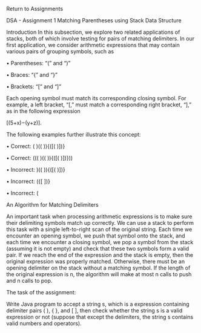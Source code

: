 Return to Assignments

DSA - Assignment 1
Matching Parentheses
using Stack Data Structure
 

Introduction
In this subsection, we explore two related applications of stacks, both of which involve testing for pairs of matching delimiters. In our first application, we consider arithmetic expressions that may contain various pairs of grouping symbols, such as

• Parentheses: “(” and “)”

• Braces: “{” and “}”

• Brackets: “[” and “]”

Each opening symbol must match its corresponding closing symbol. For example, a left bracket, “[,” must match a corresponding right bracket, “],” as in the following expression

[(5+x)−(y+z)].

The following examples further illustrate this concept:

• Correct: ( )(( )){([( )])}

• Correct: ((( )(( )){([( )])}))

• Incorrect: )(( )){([( )])}

• Incorrect: ({[ ])}

• Incorrect: (

 

An Algorithm for Matching Delimiters

An important task when processing arithmetic expressions is to make sure their delimiting symbols match up correctly. We can use a stack to perform this task with a single left-to-right scan of the original string. Each time we encounter an opening symbol, we push that symbol onto the stack, and each time we encounter a closing symbol, we pop a symbol from the stack (assuming it is not empty) and check that these two symbols form a valid pair. If we reach the end of the expression and the stack is empty, then the original expression was properly matched. Otherwise, there must be an opening delimiter on the stack without a matching symbol. If the length of the original expression is n, the algorithm will make at most n calls to push and n calls to pop.

 

The task of the assignment:

Write Java program to accept a string s, which is a expression containing delimiter pairs ( ), { }, and [ ], then check whether the string s is a valid expression or not (suppose that except the delimiters, the string s contains valid numbers and operators).

